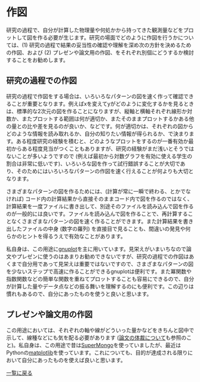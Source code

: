 # 作図

研究の過程で、自分が計算した物理量や何処かから持ってきた観測量などをプロットして図を作る必要が生じます。研究の場面でどのように作図を行うかについては、(1) 研究の過程で結果の妥当性の確認や理解を深め次の方針を決めるための作図、および (2) プレゼンや論文用の作図、をそれぞれ別個にどうするか検討することをお勧めします。

## 研究の過程での作図
研究の過程で作図をする場合は、いろいろなパターンの図を速く作って確認できることが重要となります。例えばxを変えてyがどのように変化するかを見るときは、標準的な2次元の図を作ることになりますが、縦軸と横軸それぞれ線形か対数か、またプロットする範囲は何が適切か、またそのままプロットするかある他の量との比や差を見るのが良いか、などです。何が適切かは、それぞれの図からどのような情報を読み取れるか、自分の知りたい情報が得られるか、で決まります。ある程度研究の経験を積むと、どのようなプロットをするのが一番有効か最初からある程度見当がつくこともありますが、研究の経験がまだ浅いとそうではないことが多いようですので (例えば最初から対数グラフを有効に使える学生の割合は非常に低いです)、いろいろな図を作って試行錯誤することが大切であり、そのためにはいろいろなパターンの作図を速く行えることが何よりも大切となります。

さまざまなパターンの図を作るためには、(計算が常に一瞬で終わる、とかでなければ) コード内の計算結果から直接そのままコード内で図を作るのではなく、計算結果を一度ファイルに書き出して、別途そのファイルを読み込んで図を作るのが一般的には良いです。ファイルを読み込んで図を作ることで、再計算することなくさまざまなパターンの図を速く作ることができます。また計算結果を書き出したファイルの中身 (数字の羅列) を直接目で見ることも、間違いの発見や何らかのヒントを得るうえで有効なことがあります。

私自身は、この用途に[gnuplot](http://www.gnuplot.info)を主に用いています。見栄えがいまいちなので論文やプレゼンに使うのはあまりお勧めできないですが、研究の過程での作図はあくまで自分用であって見栄えは重要ではないですので、さまざまなパターンの図を少ないステップで高速に作ることができるgnuplotは便利です。また冪関数や指数関数などの簡単な関数を重ねてプロットすることも容易にできるので、自分が計算した量やデータ点などの振る舞いを理解するのにも便利です。この辺りは慣れもあるので、自分にあったものを使うと良いと思います。

## プレゼンや論文用の作図
この用途においては、それぞれの軸や線がどういった量かなどをきちんと図中で示して、線種などにも気を配る必要があります ([論文の体裁について](paper_style.md)も参照のこと)。私自身は、この用途で昔は[SuperMongo](https://www.astro.princeton.edu/~rhl/sm/)を使っていましたが、最近はPythonの[matplotlib](https://matplotlib.org)を使っています。これについても、目的が達成される限りにおいて自分にあったものを使えば良いと思います。

[一覧に戻る](README.md)

